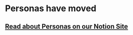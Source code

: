 # Personas have moved

## [Read about Personas on our Notion Site](https://scotent.notion.site/Personas-44dc2e0cb682415194d0f92376f638bd)


